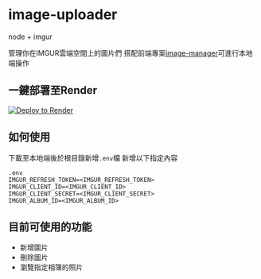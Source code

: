 # image-uploader

node + imgur

管理你在IMGUR雲端空間上的圖片們 搭配前端專案[image-manager](https://github.com/connectshark/image-manager)可進行本地端操作

## 一鍵部署至Render
[![Deploy to Render](https://render.com/images/deploy-to-render-button.svg)](https://render.com/deploy?repo=https://github.com/connectshark/imgur-on-render)


## 如何使用
下載至本地端後於根目錄新增`.env`檔 新增以下指定內容
```
.env
IMGUR_REFRESH_TOKEN=<IMGUR_REFRESH_TOKEN>
IMGUR_CLIENT_ID=<IMGUR_CLIENT_ID>
IMGUR_CLIENT_SECRET=<IMGUR_CLIENT_SECRET>
IMGUR_ALBUM_ID=<IMGUR_ALBUM_ID>
```

## 目前可使用的功能
- 新增圖片
- 刪除圖片
- 瀏覽指定相簿的照片